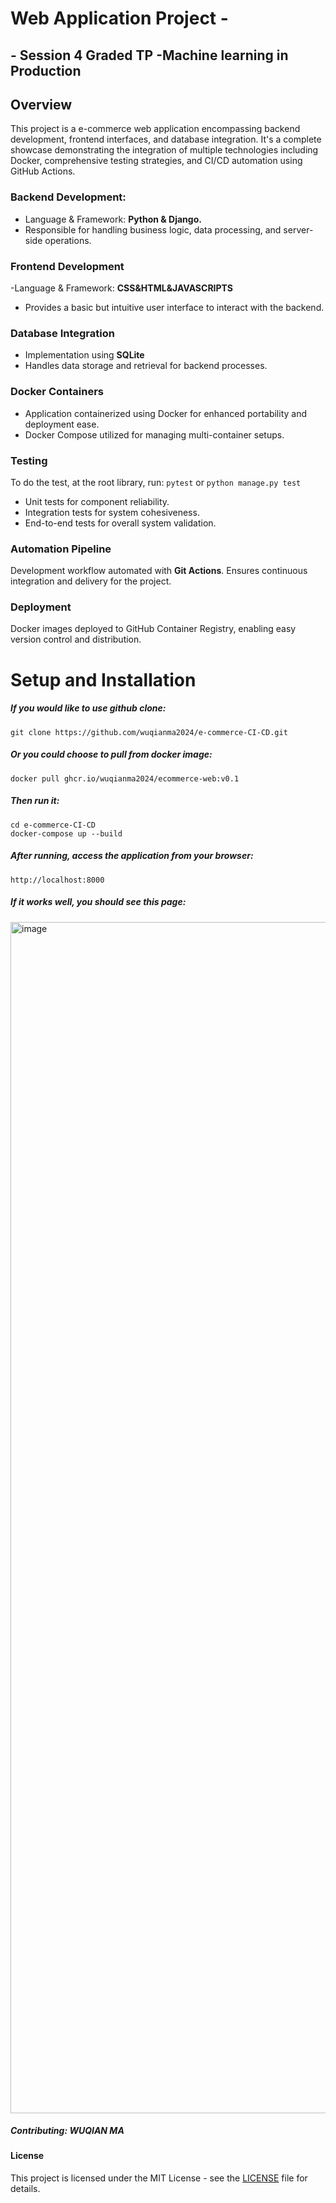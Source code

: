 # Web Application Project -
## - Session 4 Graded TP -Machine learning in Production
## Overview
This project is a e-commerce web application encompassing backend development, frontend interfaces, and database integration. It's a complete showcase demonstrating the integration of multiple technologies including Docker, comprehensive testing strategies, and CI/CD automation using GitHub Actions.

### Backend Development: 
- Language & Framework: **Python & Django.**
- Responsible for handling business logic, data processing, and server-side operations.

### Frontend Development
-Language & Framework: **CSS&HTML&JAVASCRIPTS**
- Provides a basic but intuitive user interface to interact with the backend.

### Database Integration
- Implementation using **SQLite** 
- Handles data storage and retrieval for backend processes.

### Docker Containers
- Application containerized using Docker for enhanced portability and deployment ease.
- Docker Compose utilized for managing multi-container setups.

### Testing
To do the test, at the root library, run:
    ```pytest```
or
    ```python manage.py test```

- Unit tests for component reliability.
- Integration tests for system cohesiveness.
- End-to-end tests for overall system validation.

### Automation Pipeline

Development workflow automated with **Git Actions**.
Ensures continuous integration and delivery for the project.

### Deployment

Docker images deployed to GitHub Container Registry, enabling easy version control and distribution.


# Setup and Installation
##### If you would like to use github clone:
    
    git clone https://github.com/wuqianma2024/e-commerce-CI-CD.git
   

##### Or you could choose to pull from docker image:
   
    docker pull ghcr.io/wuqianma2024/ecommerce-web:v0.1
  
##### Then run it:
    
    cd e-commerce-CI-CD
    docker-compose up --build
   
##### After running, access the application from your browser:
 
    http://localhost:8000
    
##### If it works well, you should see this page:
<img width="1906" alt="image" src="https://github.com/wuqianma2024/e-commerce-CI-CD/assets/115680054/e57f0d0e-6a9b-43bb-b248-3285f9f6d3e8">



##### Contributing: WUQIAN MA

#### License
This project is licensed under the MIT License - see the [LICENSE](LICENSE) file for details.



